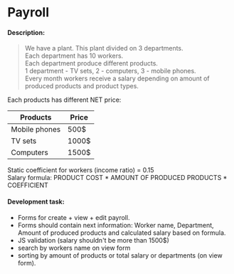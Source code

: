 # Payroll

#### Description:
> We have a plant. This plant divided on 3 departments.  
> Each department has 10 workers.  
> Each department produce different products.  
> 1 department - TV sets, 2 - computers, 3 - mobile phones.  
> Every month workers receive a salary depending on amount of produced products and product types.  

Each products has different NET price:

| Products | Price |
| ------ | ------ |
| Mobile phones | 500$ |
| TV sets | 1000$ |
| Computers | 1500$ |

Static coefficient for workers (income ratio) = 0.15  
Salary formula: PRODUCT COST * AMOUNT OF PRODUCED PRODUCTS * COEFFICIENT  

#### Development task:
- Forms for create + view + edit payroll.
- Forms should contain next information: Worker name, Department, Amount of produced products and calculated salary based on formula.
- JS validation (salary shouldn't be more than 1500$)
- search by workers name on view form
- sorting by amount of products or total salary or departments (on view form).